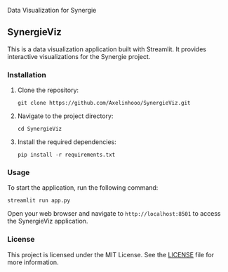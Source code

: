 Data Visualization for Synergie

## SynergieViz

This is a data visualization application built with Streamlit. It provides interactive visualizations for the Synergie project.

### Installation

1. Clone the repository:

    ```shell
    git clone https://github.com/Axelinhooo/SynergieViz.git
    ```

2. Navigate to the project directory:

    ```shell
    cd SynergieViz
    ```

3. Install the required dependencies:

    ```shell
    pip install -r requirements.txt
    ```

### Usage

To start the application, run the following command:

```shell
streamlit run app.py
```

Open your web browser and navigate to `http://localhost:8501` to access the SynergieViz application.

### License

This project is licensed under the MIT License. See the [LICENSE](LICENSE) file for more information.
